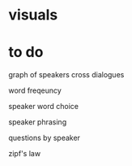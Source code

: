 # visuals

# to do
graph of speakers cross dialogues

word freqeuncy

speaker word choice

speaker phrasing

questions by speaker

zipf's law
